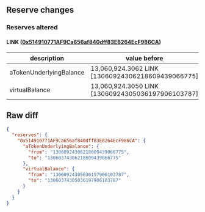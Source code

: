 ## Reserve changes

### Reserves altered

#### LINK ([0x514910771AF9Ca656af840dff83E8264EcF986CA](https://etherscan.io/address/0x514910771AF9Ca656af840dff83E8264EcF986CA))

| description | value before | value after |
| --- | --- | --- |
| aTokenUnderlyingBalance | 13,060,924.3062 LINK [13060924306218609439066775] | 13,060,374.3062 LINK [13060374306218609439066775] |
| virtualBalance | 13,060,924.3050 LINK [13060924305036197906103787] | 13,060,374.3050 LINK [13060374305036197906103787] |


## Raw diff

```json
{
  "reserves": {
    "0x514910771AF9Ca656af840dff83E8264EcF986CA": {
      "aTokenUnderlyingBalance": {
        "from": "13060924306218609439066775",
        "to": "13060374306218609439066775"
      },
      "virtualBalance": {
        "from": "13060924305036197906103787",
        "to": "13060374305036197906103787"
      }
    }
  }
}
```